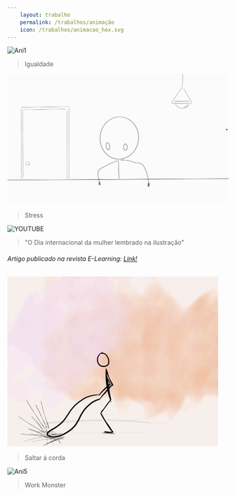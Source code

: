 ```yaml
---
    layout: trabalho
    permalink: /trabalhos/animação
    icon: /trabalhos/animacao_hex.svg
---
```


![Ani1](/assets/trabalhos/animação/ani1.gif)
> Igualdade

![Ani2](/assets/trabalhos/animação/a2.gif)
> Stress

![YOUTUBE](https://www.youtube.com/embed/pWrad74nFmY)
> "O Dia internacional da mulher lembrado na ilustração"

###### Artigo publicado na revista E-Learning: [Link!](https://parc.ipp.pt/index.php/elearning/article/view/4278)

![Ani4](/assets/trabalhos/animação/ani4.gif)
> Saltar á corda

![Ani5](/assets/trabalhos/animação/ani5.gif)
> Work Monster